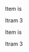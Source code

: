<!-- Selamat Datang Ke Taik palat -->
<!-- Untuk nak pening Click sini Boss-->
 


Item is 

Itram 3

<!-- Selamat Datang Ke Taik palat -->
<!-- Untuk nak pening Click sini Boss-->
 


Item is 

Itram 3
